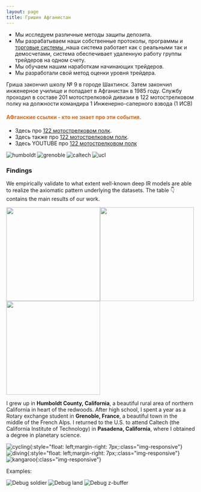 ```yaml
---
layout: page
title: Гришин Афганистан
---
```


- Мы исследуем различные методы защиты депозита.
- Мы разрабатываем наши собственные протоколы, программы и [торговые системы ](https://alfrxbot.github.io/systems),наша система работает как с реальными так и демосчетами, система обеспечивает удаленную работу группы трейдеров на одном счету.
- Мы обучаем нашим наработкам начинающих трейдеров.  
- Мы разработали свой метод оценки уровня трейдера.

Гриша закончил школу № 9 в городе Шахтинск. Затем закончил инженерное училище и попадает в Афганистан в 1985 году. Службу проходил в составе 201 мотострелковой дивизии в 122 мотострелковом полку на должности командира 1 Инженерно-саперного взвода (1 ИСВ)

#### <span style="color:chocolate">АФганские ссылки - кто не знает про эти события.</span>

- Здесь  про [122 мотострелковом полк](https://www.bmpvsu.ru/122_msp.php).
- Здесь также про [122 мотострелковом полк](http://kunduz.ru/istoriya_podrazdeleniya43).
- Здесь YOUTUBE про [122 мотострелковом полк](https://www.youtube.com/watch?v=prVFn9JpbP8)

![humboldt](/assets/photo_GR/grisha-afgan/image1.png)
![grenoble](/assets/photo_GR/grisha-afgan/image6.png)
![caltech](/assets/photo_GR/grisha-afgan/image3.png)
![ucl](/assets/photo_GR/grisha-afgan/image4.png)

### Findings

We empirically validate to what extent well-known deep IR models are able to realize the axiomatic pattern underlying the datasets. The table :point_down: contains the main results of our work.

<img src="/assets/photo_GR/grisha-afgan/image1.png" width="250px"><img src="/assets/photo_GR/grisha-afgan/image6.png" width="250px">
<img src="/assets/photo_GR/grisha-afgan/image3.png" width="250px">

I grew up in **Humboldt County, California**, a beautiful rural area of northern California in heart of the redwoods. After high school, I spent a year as a Rotary exchange student in **Grenoble, France**, a beautiful town in the middle of the French Alps. I returned to the U.S. to attend Caltech (the California Institute of Technology) in **Pasadena, California**, where I obtained a degree in planetary science. 

![cycling](/assets/photo_GR/grisha-afgan/image5.png){:style="float: left;margin-right: 7px;:class="img-responsive"}
![diving](/assets/photo_GR/grisha-afgan/image8.png){:style="float: left;margin-right: 7px;:class="img-responsive"}
![kangaroo](/assets/photo_GR/grisha-afgan/image7.png){:class="img-responsive"}

Examples:

<img src="/assets/photo_GR/grisha-afgan/image1.png" style="max-width: 49%" alt="Debug soldier">
<img src="/assets/photo_GR/grisha-afgan/image3.png" style="max-width: 49%" alt="Debug land">
<img src="/assets/photo_GR/grisha-afgan/image4.png" style="max-width: 49%" alt="Debug z-buffer">
